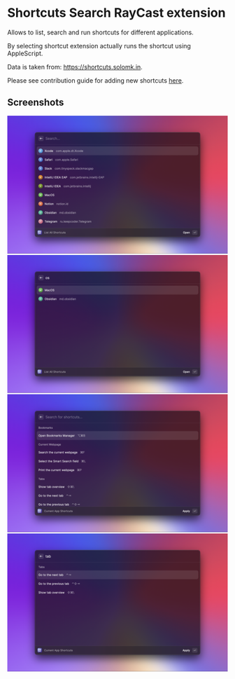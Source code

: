 # Shortcuts Search RayCast extension

Allows to list, search and run shortcuts for different applications.

By selecting shortcut extension actually runs the shortcut using AppleScript.

Data is taken from: https://shortcuts.solomk.in.

Please see contribution guide for adding new shortcuts [here](https://github.com/solomkinmv/shortcuts-disco/blob/main/README.md#shortcuts-contribution).

## Screenshots

![](metadata/shortcuts-search-1.png)
![](metadata/shortcuts-search-2.png)
![](metadata/shortcuts-search-3.png)
![](metadata/shortcuts-search-4.png)
